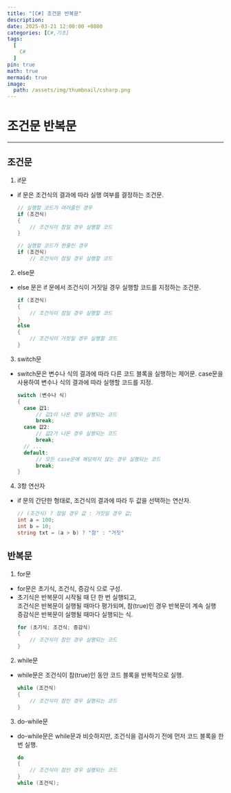 ```yaml
---
title: "[C#] 조건문 반복문"
description: 
date: 2025-03-21 12:00:00 +0800
categories: [C#,기초]
tags:
  [
    C#
  ]
pin: true
math: true
mermaid: true
image:
  path: /assets/img/thumbnail/csharp.png
---
```


# 조건문 반복문

--- 

## 조건문

1. if문
  - if 문은 조건식의 결과에 따라 실행 여부를 결정하는 조건문.
    ```c#
    // 실행할 코드가 여러줄인 경우
    if (조건식)
    {
        // 조건식이 참일 경우 실행할 코드
    }

    // 실행할 코드가 한줄인 경우
    if (조건식)
        // 조건식이 참일 경우 실행할 코드
    ```

2. else문
  - else 문은 if 문에서 조건식이 거짓일 경우 실행할 코드를 지정하는 조건문.
    ```c#
    if (조건식)
    {
        // 조건식이 참일 경우 실행할 코드
    }
    else
    {
        // 조건식이 거짓일 경우 실행할 코드
    }
    ```

3. switch문
  - switch문은 변수나 식의 결과에 따라 다른 코드 블록을 실행하는 제어문. case문을 사용하여 변수나 식의 결과에 따라 실행할 코드를 지정.
    ```c#
    switch (변수나 식)
    {
      case 값1:
          // 값1이 나온 경우 실행되는 코드
          break;
      case 값2:
          // 값2가 나온 경우 실행되는 코드
          break;
      // ...
      default:
          // 모든 case문에 해당하지 않는 경우 실행되는 코드
          break;
    }
    ```

4. 3항 연산자
  - if 문의 간단한 형태로, 조건식의 결과에 따라 두 값을 선택하는 연산자.
    ```c#
    // (조건식) ? 참일 경우 값 : 거짓일 경우 값;
    int a = 100;
    int b = 10;
    string txt = (a > b) ? "참" : "거짓"
    ```

## 반복문

1. for문
  - for문은 초기식, 조건식, 증감식 으로 구성.
  - 초기식은 반복문이 시작될 때 단 한 번 실행되고,  
    조건식은 반복문이 실행될 때마다 평가되며, 참(true)인 경우 반복문이 계속 실행  
    증감식은 반복문이 실행될 때마다 실행되는 식.
    ```c#
    for (초기식; 조건식; 증감식)
    {
        // 조건식이 참인 경우 실행되는 코드
    }
    ```

2. while문
  - while문은 조건식이 참(true)인 동안 코드 블록을 반복적으로 실행.
    ```c#
    while (조건식)
    {
        // 조건식이 참인 경우 실행되는 코드
    }
    ```

3. do-while문
  - do-while문은 while문과 비슷하지만, 조건식을 검사하기 전에 먼저 코드 블록을 한 번 실행.
    ```c#
    do
    {
        // 조건식이 참인 경우 실행되는 코드
    }
    while (조건식);
    ```